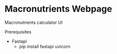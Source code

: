 # Macronutrients Webpage

Macronutrients calculator UI

Prerequisites
- Fastapi
  - pip install fastapi uvicorn